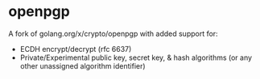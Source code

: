 # openpgp

A fork of golang.org/x/crypto/openpgp with added support for:

* ECDH encrypt/decrypt (rfc 6637)
* Private/Experimental public key, secret key, & hash algorithms (or any other unassigned algorithm identifier)

